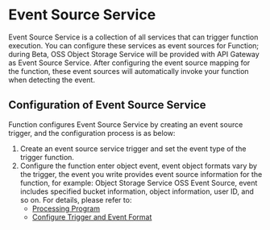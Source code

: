 # Event Source Service

 


Event Source Service is a collection of all services that can trigger function execution. You can configure these services as event sources for Function; during Beta, OSS Object Storage Service will be provided with API Gateway as Event Source Service. After configuring the event source mapping for the function, these event sources will automatically invoke your function when detecting the event.

 

## Configuration of Event Source Service

Function configures Event Source Service by creating an event source trigger, and the configuration process is as below:

1. Create an event source service trigger and set the event type of the trigger function.
2. Configure the function enter object event, event object formats vary by the trigger, the event you write provides event source information for the function, for example: Object Storage Service OSS Event Source, event includes specified bucket information, object information, user ID, and so on. For details, please refer to:
   - [Processing Program](../../../buildfunction/programming-model/python/processing-program.md)
   - [Configure Trigger and Event Format](../configtigger-event.md)
